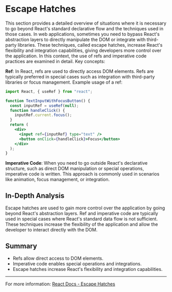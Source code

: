 # Escape Hatches

This section provides a detailed overview of situations where it is necessary to go beyond React's standard declarative flow and the techniques used in those cases. In web applications, sometimes you need to bypass React's abstraction layers to directly manipulate the DOM or integrate with third-party libraries. These techniques, called escape hatches, increase React's flexibility and integration capabilities, giving developers more control over the application. In this context, the use of refs and imperative code practices are examined in detail. Key concepts:

**Ref**: In React, refs are used to directly access DOM elements. Refs are typically preferred in special cases such as integration with third-party libraries or focus management. Example usage of a ref:

```jsx
import React, { useRef } from "react";

function TextInputWithFocusButton() {
  const inputRef = useRef(null);
  function handleClick() {
    inputRef.current.focus();
  }
  return (
    <div>
      <input ref={inputRef} type="text" />
      <button onClick={handleClick}>Focus</button>
    </div>
  );
}
```

**Imperative Code**: When you need to go outside React's declarative structure, such as direct DOM manipulation or special operations, imperative code is written. This approach is commonly used in scenarios like animation, focus management, or integration.

## In-Depth Analysis

Escape hatches are used to gain more control over the application by going beyond React's abstraction layers. Ref and imperative code are typically used in special cases where React's standard data flow is not sufficient. These techniques increase the flexibility of the application and allow the developer to interact directly with the DOM.

## Summary

- Refs allow direct access to DOM elements.
- Imperative code enables special operations and integrations.
- Escape hatches increase React's flexibility and integration capabilities.

---

For more information: [React Docs - Escape Hatches](https://react.dev/learn/escape-hatches)
